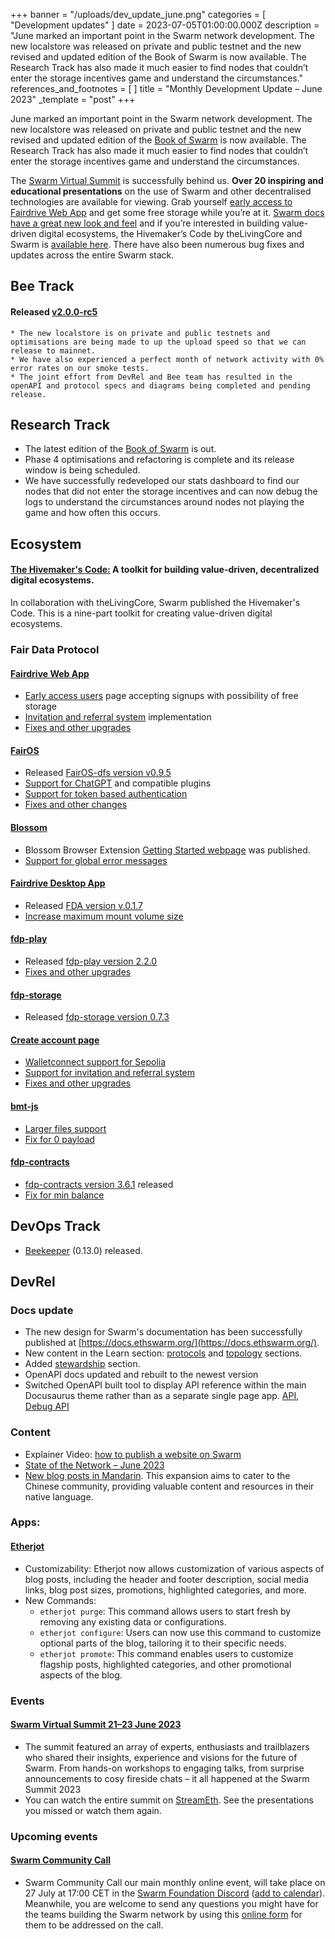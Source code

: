 +++
banner = "/uploads/dev_update_june.png"
categories = [ "Development updates" ]
date = 2023-07-05T01:00:00.000Z
description = "June marked an important point in the Swarm network development. The new localstore was released on private and public testnet and the new revised and updated edition of the Book of Swarm is now available. The Research Track has also made it much easier to find nodes that couldn’t enter the storage incentives game and understand the circumstances."
references_and_footnotes = [ ]
title = "Monthly Development Update – June 2023"
_template = "post"
+++


June marked an important point in the Swarm network development. The new localstore was released on private and public testnet and the new revised and updated edition of the [Book of Swarm](https://www.ethswarm.org/The-Book-of-Swarm.pdf) is now available. The Research Track has also made it much easier to find nodes that couldn’t enter the storage incentives game and understand the circumstances. 

The [Swarm Virtual Summit](https://blog.ethswarm.org/foundation/2023/swarm-virtual-summit-swarm-is-ready.-ready-to-grow./) is successfully behind us. **Over 20 inspiring and educational presentations** on the use of Swarm and other decentralised technologies are available for viewing. Grab yourself [early access to Fairdrive Web App](https://join.fairdrive.io/) and get some free storage while you’re at it. [Swarm docs have a great new look and feel](https://docs.ethswarm.org/) and if you’re interested in building value-driven digital ecosystems, the Hivemaker’s Code by theLivingCore and Swarm is [available here](https://toolkit.ethswarm.org/). There have also been numerous bug fixes and updates across the entire Swarm stack. 



## Bee Track
#### Released [v2.0.0-rc5](https://github.com/ethersphere/bee/releases/tag/v2.0.0-rc5)
    * The new localstore is on private and public testnets and optimisations are being made to up the upload speed so that we can release to mainnet. 
    * We have also experienced a perfect month of network activity with 0% error rates on our smoke tests.
    * The joint effort from DevRel and Bee team has resulted in the openAPI and protocol specs and diagrams being completed and pending release. 


## Research Track

* The latest edition of the [Book of Swarm](https://www.ethswarm.org/The-Book-of-Swarm.pdf) is out. 
* Phase 4 optimisations and refactoring is complete and its release window is being scheduled. 
* We have successfully redeveloped our stats dashboard to find our nodes that did not enter the storage incentives and can now debug the logs to understand the circumstances around nodes not playing the game and how often this occurs.


## Ecosystem


#### [The Hivemaker's Code:](https://toolkit.ethswarm.org/) A toolkit for building value-driven, decentralized digital ecosystems.

In collaboration with theLivingCore, Swarm published the Hivemaker's Code. This is a nine-part toolkit for creating value-driven digital ecosystems.


### Fair Data Protocol


#### [Fairdrive Web App](https://app.fairdrive.fairdatasociety.org/)

* [Early access users](https://join.fairdrive.io/) page accepting signups with possibility of free storage
* [Invitation and referral system](https://github.com/fairDataSociety/fairdrive-theapp/pull/359) implementation
* [Fixes and other upgrades](https://github.com/fairDataSociety/fairdrive-theapp/issues?q=is%3Aissue+is%3Aclosed+closed%3A2023-06-01..2023-06-30+)


#### [FairOS](https://github.com/fairDataSociety/fairOS-dfs)

* Released [FairOS-dfs version v0.9.5](https://github.com/fairDataSociety/fairOS-dfs/releases)
* [Support for ChatGPT](https://github.com/fairDataSociety/fairOS-dfs/issues/493) and compatible plugins
* [Support for token based authentication](https://github.com/fairDataSociety/fairOS-dfs/issues/515)
* [Fixes and other changes](https://github.com/fairDataSociety/fairOS-dfs/issues?q=is%3Aissue+is%3Aclosed+closed%3A2023-06-01..2023-06-30+)

#### [Blossom](https://github.com/fairDataSociety/blossom)

* Blossom Browser Extension [Getting Started webpage](https://fairdatasociety.github.io/blossom/) was published. 
* [Support for global error messages](https://github.com/fairDataSociety/blossom/pull/150) 


#### [Fairdrive Desktop App](https://github.com/fairDataSociety/fairdrive-desktop-app)

* Released [FDA version v.0.1.7](https://github.com/fairDataSociety/fairdrive-desktop-app/releases)
* [Increase maximum mount volume size](https://github.com/fairDataSociety/fairdrive-desktop-app/pull/181)

#### [fdp-play](https://github.com/fairDataSociety/fdp-play)

* Released [fdp-play version 2.2.0](https://github.com/fairDataSociety/fdp-play/releases)
* [Fixes and other upgrades](https://github.com/fairDataSociety/fdp-play/pulls?q=is%3Apr+is%3Aclosed+closed%3A2023-06-01..2023-06-30)

#### [fdp-storage](https://github.com/fairDataSociety/fdp-storage/)

* Released [fdp-storage version 0.7.3](https://github.com/fairDataSociety/fdp-storage/releases/tag/v0.7.3)

#### [Create account page](https://github.com/fairDataSociety/fdp-create-account/)

* [Walletconnect support for Sepolia](https://github.com/fairDataSociety/fdp-create-account/pull/271)
* [Support for invitation and referral system](https://github.com/fairDataSociety/fdp-create-account/pull/268)
* [Fixes and other upgrades](https://github.com/fairDataSociety/fdp-create-account/pulls?q=is%3Apr+is%3Aclosed+closed%3A2023-06-01..2023-06-30)

#### [bmt-js](https://github.com/fairDataSociety/bmt-js)

* [Larger files support](https://github.com/fairDataSociety/bmt-js/pull/19)
* [Fix for 0 payload](https://github.com/fairDataSociety/bmt-js/pull/18)

#### [fdp-contracts](https://github.com/fairDataSociety/fdp-contracts/)

* [fdp-contracts version 3.6.1](https://github.com/fairDataSociety/fdp-contracts/releases/tag/fdp-contracts-js-lib-v3.6.1) released
* [Fix for min balance](https://github.com/fairDataSociety/fdp-contracts/pulls?q=is%3Aissue+is%3Aclosed+closed%3A2023-06-01..2023-06-30+)


## DevOps Track
* [Beekeeper](https://github.com/ethersphere/beekeeper) (0.13.0) released.


## DevRel
### Docs update
* The new design for Swarm's documentation has been successfully published at [https://docs.ethswarm.org/](https://docs.ethswarm.org/).
* New content in the Learn section: [protocols](https://docs.ethswarm.org/docs/learn/technology/disc/#push-sync-pull-sync-and-retrieval-protocols) and [topology](https://docs.ethswarm.org/docs/learn/technology/disc#kademlia-topology-and-routing) sections.
* Added [stewardship](https://docs.ethswarm.org/docs/develop/access-the-swarm/keep-your-data-alive#stewardship) section.
* OpenAPI docs updated and rebuilt to the newest version
* Switched OpenAPI built tool to display API reference within the main Docusaurus theme rather than as a separate single page app. [API](https://docs.ethswarm.org/api/), [Debug API](https://docs.ethswarm.org/debug-api/)


### Content
* Explainer Video: [how to publish a website on Swarm](https://www.youtube.com/watch?v=HiiM1SLo-0I)
* [State of the Network – June 2023](https://blog.ethswarm.org/foundation/2023/state-of-the-network-june-2023/)
* [New blog posts in Mandarin](https://blog.ethswarm.org/c/%E4%B8%AD%E6%96%87). This expansion aims to cater to the Chinese community, providing valuable content and resources in their native language.


### Apps:

#### [Etherjot](https://github.com/Cafe137/etherjot) 

* Customizability: Etherjot now allows customization of various aspects of blog posts, including the header and footer description, social media links, blog post sizes, promotions, highlighted categories, and more.
* New Commands: 
    * `etherjot purge`: This command allows users to start fresh by removing any existing data or configurations.
    * `etherjot configure`: Users can now use this command to customize optional parts of the blog, tailoring it to their specific needs.
    * `etherjot promote`: This command enables users to customize flagship posts, highlighted categories, and other promotional aspects of the blog.

### Events
#### [Swarm Virtual Summit 21–23 June 2023](https://blog.ethswarm.org/foundation/2023/swarm-virtual-summit-swarm-is-ready.-ready-to-grow./)
- The summit featured an array of experts, enthusiasts and trailblazers who shared their insights, experience and visions for the future of Swarm. From hands-on workshops to engaging talks, from surprise announcements to cosy fireside chats – it all happened at the Swarm Summit 2023
- You can watch the entire summit on [StreamEth](https://swarm.streameth.org/archive). See the presentations you missed or watch them again.

### Upcoming events
#### [Swarm Community Call](https://www.addevent.com/event/tf17853994)
- Swarm Community Call our main monthly online event, will take place on 27 July at 17:00 CET in the [Swarm Foundation Discord](https://discord.gg/PHqsVNSJ?event=1126056886773489675) ([add to calendar](https://www.addevent.com/event/tf17853994)). Meanwhile, you are welcome to send any questions you might have for the teams building the Swarm network by using this [online form](https://airtable.com/shrBRyrMkXFsJvLS3) for them to be addressed on the call.